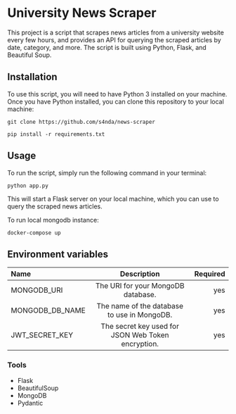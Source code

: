 # University News Scraper

This project is a script that scrapes news articles from a university website every few hours, and provides an API for querying the scraped articles by date, category, and more. The script is built using Python, Flask, and Beautiful Soup.

## Installation

To use this script, you will need to have Python 3 installed on your machine. Once you have Python installed, you can clone this repository to your local machine:

`git clone https://github.com/s4nda/news-scraper`

`pip install -r requirements.txt`

## Usage

To run the script, simply run the following command in your terminal:

`python app.py`

This will start a Flask server on your local machine, which you can use to query the scraped news articles.

To run local mongodb instance:

`docker-compose up`

## Environment variables

| Name            |                    Description                     | Required |
| :-------------- | :------------------------------------------------: | -------: |
| MONGODB_URI     |         The URI for your MongoDB database.         |      yes |
| MONGODB_DB_NAME |    The name of the database to use in MongoDB.     |      yes |
| JWT_SECRET_KEY  | The secret key used for JSON Web Token encryption. |      yes |

### Tools

- Flask
- BeautifulSoup
- MongoDB
- Pydantic
